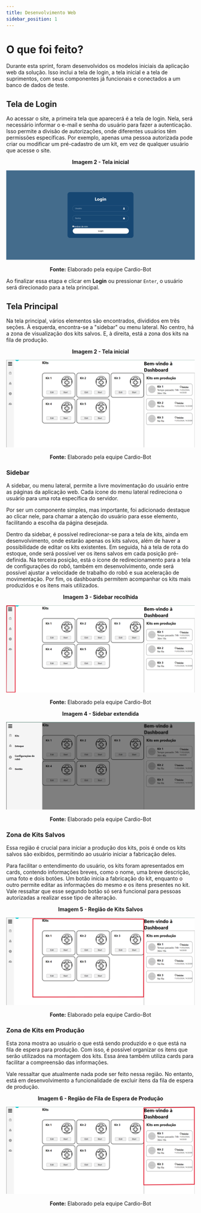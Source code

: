 ```yaml
---
title: Desenvolvimento Web
sidebar_position: 1
---
```


# O que foi feito?

Durante esta sprint, foram desenvolvidos os modelos iniciais da aplicação web da solução. Isso inclui a tela de login, a tela inicial e a tela de suprimentos, com seus componentes já funcionais e conectados a um banco de dados de teste.

## Tela de Login

Ao acessar o site, a primeira tela que aparecerá é a tela de login. Nela, será necessário informar o e-mail e senha do usuário para fazer a autenticação. Isso permite a divisão de autorizações, onde diferentes usuários têm permissões específicas. Por exemplo, apenas uma pessoa autorizada pode criar ou modificar um pré-cadastro de um kit, em vez de qualquer usuário que acesse o site.

<div align="center"> 

**Imagem 2 - Tela inicial** 

![Tela Inicial](<../../../static/img/site-screens/Captura de tela 2024-03-17 191100.png>)

**Fonte:** Elaborado pela equipe Cardio-Bot 

</div>

Ao finalizar essa etapa e clicar em **Login** ou pressionar `Enter`, o usuário será direcionado para a tela principal.

## Tela Principal

Na tela principal, vários elementos são encontrados, divididos em três seções. À esquerda, encontra-se a "sidebar" ou menu lateral. No centro, há a zona de visualização dos kits salvos. E, à direita, está a zona dos kits na fila de produção.

<div align="center"> 

**Imagem 2 - Tela inicial** 

![Tela Inicial](<../../../static/img/site-screens/Captura de tela 2024-03-17 215442.png>)

**Fonte:** Elaborado pela equipe Cardio-Bot 

</div>

### Sidebar

A sidebar, ou menu lateral, permite a livre movimentação do usuário entre as páginas da aplicação web. Cada ícone do menu lateral redireciona o usuário para uma rota específica do servidor.

Por ser um componente simples, mas importante, foi adicionado destaque ao clicar nele, para chamar a atenção do usuário para esse elemento, facilitando a escolha da página desejada.

Dentro da sidebar, é possível redirecionar-se para a tela de kits, ainda em desenvolvimento, onde estarão apenas os kits salvos, além de haver a possibilidade de editar os kits existentes. Em seguida, há a tela de rota do estoque, onde será possível ver os itens salvos em cada posição pré-definida. Na terceira posição, está o ícone de redirecionamento para a tela de configurações do robô, também em desenvolvimento, onde será possível ajustar a velocidade de trabalho do robô e sua aceleração de movimentação. Por fim, os dashboards permitem acompanhar os kits mais produzidos e os itens mais utilizados.

<div align="center">

**Imagem 3 - Sidebar recolhida**

![Sidebar Recolhida](<../../../static/img/site-screens/Captura de tela 2024-03-17 215445.png>)

**Fonte:** Elaborado pela equipe Cardio-Bot 

</div>

<div align="center">

**Imagem 4 - Sidebar extendida**

![Sidebar Extendida](<../../../static/img/site-screens/Captura de tela 2024-03-17 215456.png>)

**Fonte:** Elaborado pela equipe Cardio-Bot 

</div>

### Zona de Kits Salvos

Essa região é crucial para iniciar a produção dos kits, pois é onde os kits salvos são exibidos, permitindo ao usuário iniciar a fabricação deles.

Para facilitar o entendimento do usuário, os kits foram apresentados em cards, contendo informações breves, como o nome, uma breve descrição, uma foto e dois botões. Um botão inicia a fabricação do kit, enquanto o outro permite editar as informações do mesmo e os itens presentes no kit. Vale ressaltar que esse segundo botão só será funcional para pessoas autorizadas a realizar esse tipo de alteração.

<div align="center">

**Imagem 5 - Região de Kits Salvos**

![Kits Salvos](<../../../static/img/site-screens/Captura de tela 2024-03-17 215443.png>)

**Fonte:** Elaborado pela equipe Cardio-Bot 

</div>

### Zona de Kits em Produção

Esta zona mostra ao usuário o que está sendo produzido e o que está na fila de espera para produção. Com isso, é possível organizar os itens que serão utilizados na montagem dos kits. Essa área também utiliza cards para facilitar a compreensão das informações.

Vale ressaltar que atualmente nada pode ser feito nessa região. No entanto, está em desenvolvimento a funcionalidade de excluir itens da fila de espera de produção.

<div align="center">

**Imagem 6 - Região de Fila de Espera de Produção**

![Fila de Espera de Produção](<../../../static/img/site-screens/Captura de tela 2024-03-17 215444.png>)

**Fonte:** Elaborado pela equipe Cardio-Bot 

</div>
